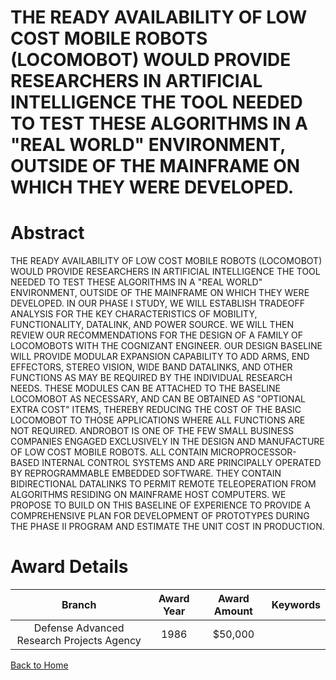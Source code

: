 
THE READY AVAILABILITY OF LOW COST MOBILE ROBOTS (LOCOMOBOT) WOULD PROVIDE RESEARCHERS IN ARTIFICIAL INTELLIGENCE THE TOOL NEEDED TO TEST THESE ALGORITHMS IN A &quot;REAL WORLD&quot; ENVIRONMENT, OUTSIDE OF THE MAINFRAME ON WHICH THEY WERE DEVELOPED.
==========================================================================================================================================================================================================================================================

# Abstract


THE READY AVAILABILITY OF LOW COST MOBILE ROBOTS (LOCOMOBOT) WOULD PROVIDE RESEARCHERS IN ARTIFICIAL INTELLIGENCE THE TOOL NEEDED TO TEST THESE ALGORITHMS IN A "REAL WORLD" ENVIRONMENT, OUTSIDE OF THE MAINFRAME ON WHICH THEY WERE DEVELOPED. IN OUR PHASE I STUDY, WE WILL ESTABLISH TRADEOFF ANALYSIS FOR THE KEY CHARACTERISTICS OF MOBILITY, FUNCTIONALITY, DATALINK, AND POWER SOURCE. WE WILL THEN REVIEW OUR RECOMMENDATIONS FOR THE DESIGN OF A FAMILY OF LOCOMOBOTS WITH THE COGNIZANT ENGINEER. OUR DESIGN BASELINE WILL PROVIDE MODULAR EXPANSION CAPABILITY TO ADD ARMS, END EFFECTORS, STEREO VISION, WIDE BAND DATALINKS, AND OTHER FUNCTIONS AS MAY BE REQUIRED BY THE INDIVIDUAL RESEARCH NEEDS. THESE MODULES CAN BE ATTACHED TO THE BASELINE LOCOMOBOT AS NECESSARY, AND CAN BE OBTAINED AS "OPTIONAL EXTRA COST" ITEMS, THEREBY REDUCING THE COST OF THE BASIC LOCOMOBOT TO THOSE APPLICATIONS WHERE ALL FUNCTIONS ARE NOT REQUIRED. ANDROBOT IS ONE OF THE FEW SMALL BUSINESS COMPANIES ENGAGED EXCLUSIVELY IN THE DESIGN AND MANUFACTURE OF LOW COST MOBILE ROBOTS. ALL CONTAIN MICROPROCESSOR-BASED INTERNAL CONTROL SYSTEMS AND ARE PRINCIPALLY OPERATED BY REPROGRAMMABLE EMBEDDED SOFTWARE. THEY CONTAIN BIDIRECTIONAL DATALINKS TO PERMIT REMOTE TELEOPERATION FROM ALGORITHMS RESIDING ON MAINFRAME HOST COMPUTERS. WE PROPOSE TO BUILD ON THIS BASELINE OF EXPERIENCE TO PROVIDE A COMPREHENSIVE PLAN FOR DEVELOPMENT OF PROTOTYPES DURING THE PHASE II PROGRAM AND ESTIMATE THE UNIT COST IN PRODUCTION.  

# Award Details

|Branch|Award Year|Award Amount|Keywords|
| :---: | :---: | :---: | :---: |
|Defense Advanced Research Projects Agency|1986|$50,000||
  
  


[Back to Home](https://github.com/chrischow/dod_sbir_awards/Reports/CC/#861)
